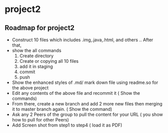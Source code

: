 # project2
## Roadmap for project2

- Construct 10 files which includes .img,.java,.html, and others .. After that, 
- show the all commands 
  1. Create directory
  2. Create or copying all 10 files
  3. add it in staging
  4. commit
  5. push
- Show the enhanced styles of .md/ mark down file using readme.so for the above project
- Edit any contents of the above file and recommit it ( Show the commands)
- From there, create a new branch and add 2 more new files then merging it to master branch again. ( Show the command)
- Ask any 2 Peers of the group to pull the content for your URL ( you show how to pull for other Peers)
- Add Screen shot from step1 to step4 ( load it as PDF)

